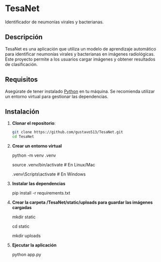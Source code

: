# TesaNet

Identificador de neumonías virales y bacterianas.

## Descripción

TesaNet es una aplicación que utiliza un modelo de aprendizaje automático para identificar neumonías virales y bacterianas en imágenes radiológicas. Este proyecto permite a los usuarios cargar imágenes y obtener resultados de clasificación.

## Requisitos

Asegúrate de tener instalado [Python](https://www.python.org/downloads/) en tu máquina. Se recomienda utilizar un entorno virtual para gestionar las dependencias.

## Instalación

1. **Clonar el repositorio**:
   
   ```bash
   git clone https://github.com/gustavo513/TesaNet.git
   cd TesaNet

3. **Crear un entorno virtual**

   python -m venv .venv
   
   source .venv/bin/activate  # En Linux/Mac
   
   .venv\Scripts\activate     # En Windows

4. **Instalar las dependencias**
   
    pip install -r requirements.txt

5. **Crear la carpeta /TesaNet/static/uploads para guardar las imágenes cargadas**

    mkdir static

    cd static

    mkdir uploads
   
7. **Ejecutar la aplicación**
   
    python app.py
